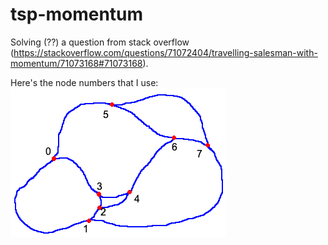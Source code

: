 # tsp-momentum
Solving (??) a question from stack overflow (https://stackoverflow.com/questions/71072404/travelling-salesman-with-momentum/71073168#71073168).

Here's the node numbers that I use:
![numbering](numbers.png)

